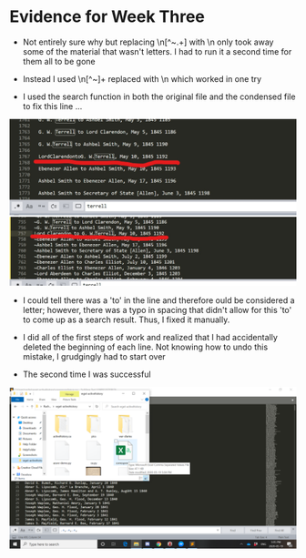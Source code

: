 # Evidence for Week Three

- Not entirely sure why but replacing \n[^~.+] with \n only took away some of the material that wasn't letters. I had to run it a second time for them all to be gone

- Instead I used \n[^~]+ replaced with \n which worked in one try

- I used the search function in both the original file and the condensed file to fix this line ...

![image i just uploaded](fix2.jpg)
![image i just uploaded](fix1.jpg)

   - I could tell there was a 'to' in the line and therefore ould be considered a letter; however, there was a typo in spacing that didn't allow for this 'to' to come up as a search result. Thus, I fixed it manually.

- I did all of the first steps of work and realized that I had accidentally deleted the beginning of each line. Not knowing how to undo this mistake, I grudgingly had to start over

- The second time I was successful

![image i just uploaded](evidence1.png)

